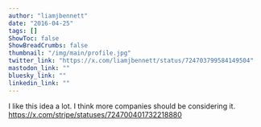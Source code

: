 ```yaml
---
author: "liamjbennett"
date: "2016-04-25"
tags: []
ShowToc: false
ShowBreadCrumbs: false
thumbnail: "/img/main/profile.jpg"
twitter_link: "https://x.com/liamjbennett/status/724703799584149504"
mastodon_link: ""
bluesky_link: ""
linkedin_link: ""
---
```


I like this idea a lot. I think more companies should be considering it. https://x.com/stripe/statuses/724700401732218880

